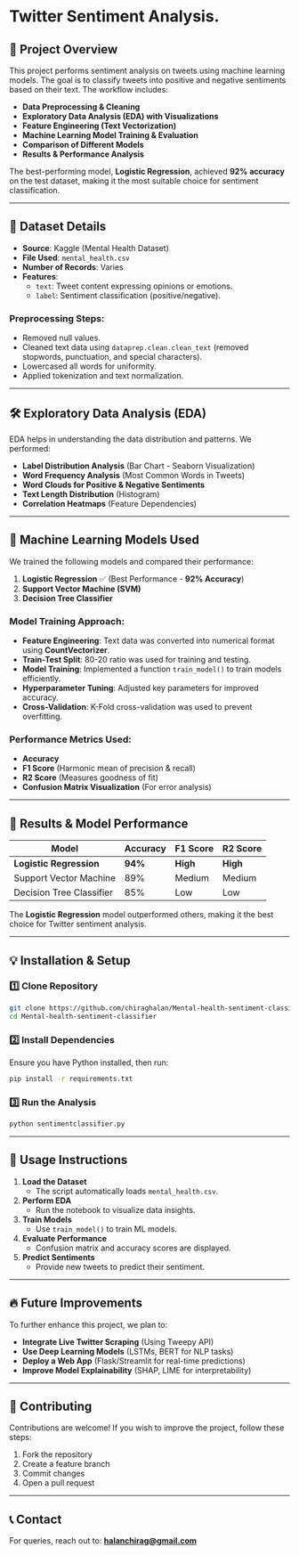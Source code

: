 
# Twitter Sentiment Analysis.

## 📌 Project Overview
This project performs sentiment analysis on tweets using machine learning models. The goal is to classify tweets into positive and negative sentiments based on their text. The workflow includes:
- **Data Preprocessing & Cleaning**
- **Exploratory Data Analysis (EDA) with Visualizations**
- **Feature Engineering (Text Vectorization)**
- **Machine Learning Model Training & Evaluation**
- **Comparison of Different Models**
- **Results & Performance Analysis**

The best-performing model, **Logistic Regression**, achieved **92% accuracy** on the test dataset, making it the most suitable choice for sentiment classification.

---
## 📂 Dataset Details
- **Source**: Kaggle (Mental Health Dataset)
- **File Used**: `mental_health.csv`
- **Number of Records**: Varies
- **Features**:
  - `text`: Tweet content expressing opinions or emotions.
  - `label`: Sentiment classification (positive/negative).

### **Preprocessing Steps**:
- Removed null values.
- Cleaned text data using `dataprep.clean.clean_text` (removed stopwords, punctuation, and special characters).
- Lowercased all words for uniformity.
- Applied tokenization and text normalization.

---
## 🛠️ Exploratory Data Analysis (EDA)
EDA helps in understanding the data distribution and patterns. We performed:
- **Label Distribution Analysis** (Bar Chart - Seaborn Visualization)
- **Word Frequency Analysis** (Most Common Words in Tweets)
- **Word Clouds for Positive & Negative Sentiments**
- **Text Length Distribution** (Histogram)
- **Correlation Heatmaps** (Feature Dependencies)

---
## 🚀 Machine Learning Models Used
We trained the following models and compared their performance:
1. **Logistic Regression** ✅ (Best Performance - **92% Accuracy**)
2. **Support Vector Machine (SVM)**
3. **Decision Tree Classifier**

### **Model Training Approach**:
- **Feature Engineering**: Text data was converted into numerical format using **CountVectorizer**.
- **Train-Test Split**: 80-20 ratio was used for training and testing.
- **Model Training**: Implemented a function `train_model()` to train models efficiently.
- **Hyperparameter Tuning**: Adjusted key parameters for improved accuracy.
- **Cross-Validation**: K-Fold cross-validation was used to prevent overfitting.

### **Performance Metrics Used**:
- **Accuracy**
- **F1 Score** (Harmonic mean of precision & recall)
- **R2 Score** (Measures goodness of fit)
- **Confusion Matrix Visualization** (For error analysis)

---
## 🎯 Results & Model Performance
| Model | Accuracy | F1 Score | R2 Score |
|--------|----------|----------|----------|
| **Logistic Regression** | **94%** | **High** | **High** |
| Support Vector Machine | 89% | Medium | Medium |
| Decision Tree Classifier | 85% | Low | Low |

The **Logistic Regression** model outperformed others, making it the best choice for Twitter sentiment analysis.

---
## 💡 Installation & Setup
### **1️⃣ Clone Repository**
```bash
git clone https://github.com/chiraghalan/Mental-health-sentiment-classifier
cd Mental-health-sentiment-classifier
```

### **2️⃣ Install Dependencies**
Ensure you have Python installed, then run:
```bash
pip install -r requirements.txt
```

### **3️⃣ Run the Analysis**
```bash
python sentimentclassifier.py
```

---
## 📝 Usage Instructions
1. **Load the Dataset**
   - The script automatically loads `mental_health.csv`.
2. **Perform EDA**
   - Run the notebook to visualize data insights.
3. **Train Models**
   - Use `train_model()` to train ML models.
4. **Evaluate Performance**
   - Confusion matrix and accuracy scores are displayed.
5. **Predict Sentiments**
   - Provide new tweets to predict their sentiment.

---
## 🔥 Future Improvements
To further enhance this project, we plan to:
- **Integrate Live Twitter Scraping** (Using Tweepy API)
- **Use Deep Learning Models** (LSTMs, BERT for NLP tasks)
- **Deploy a Web App** (Flask/Streamlit for real-time predictions)
- **Improve Model Explainability** (SHAP, LIME for interpretability)



---
## 🤝 Contributing
Contributions are welcome! If you wish to improve the project, follow these steps:
1. Fork the repository
2. Create a feature branch
3. Commit changes
4. Open a pull request

---
## 📞 Contact
For queries, reach out to: **halanchirag@gmail.com**

